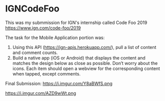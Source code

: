 # IGNCodeFoo
This was my submmission for IGN's internship called Code Foo 2019 
https://www.ign.com/code-foo/2019

The task for the Mobile Application portion was:

1. Using this API (https://ign-apis.herokuapp.com/), pull a list of content and comment counts.
2. Build a native app (iOS or Android) that displays the content and matches the design below as close as possible. Don’t worry about the icons. Each item should open a webview for the corresponding content when tapped, except comments.

Final Submission:
https://i.imgur.com/Y8aBWfS.png

https://i.imgur.com/AZD9wWt.png
